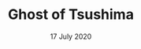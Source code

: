 ---
layout: post
date: 17 July 2020
title: Ghost of Tsushima
developer: Sucker Punch Productions
card-image: 5
banner-image: 3
banner-offset: 0
---